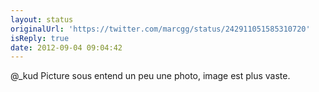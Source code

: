 ```yaml
---
layout: status
originalUrl: 'https://twitter.com/marcgg/status/242911051585310720'
isReply: true
date: 2012-09-04 09:04:42
---
```


@_kud Picture sous entend un peu une photo, image est plus vaste.

